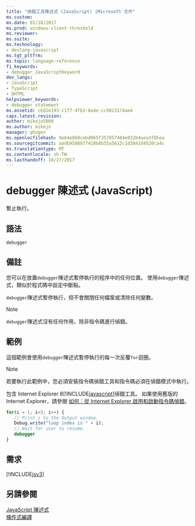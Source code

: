 ```yaml
---
title: "偵錯工具陳述式 (JavaScript) |Microsoft 文件"
ms.custom: 
ms.date: 01/18/2017
ms.prod: windows-client-threshold
ms.reviewer: 
ms.suite: 
ms.technology:
- devlang-javascript
ms.tgt_pltfrm: 
ms.topic: language-reference
f1_keywords:
- debugger_JavaScriptKeyword
dev_langs:
- JavaScript
- TypeScript
- DHTML
helpviewer_keywords:
- debugger statement
ms.assetid: c6d2e193-c1f7-4fb3-8a4e-cc9823174ae4
caps.latest.revision: 
author: mikejo5000
ms.author: mikejo
manager: ghogen
ms.openlocfilehash: 9e64e860cebd065f357857484e932b4aea3f05ea
ms.sourcegitcommit: aadb9588877418b8b55a5612c1d3842d4520ca4c
ms.translationtype: MT
ms.contentlocale: zh-TW
ms.lasthandoff: 10/27/2017
---
```

# <a name="debugger-statement-javascript"></a>debugger 陳述式 (JavaScript)
暫止執行。  
  
## <a name="syntax"></a>語法  
  
```  
debugger  
```  
  
## <a name="remarks"></a>備註  
 您可以在放置`debugger`陳述式暫停執行的程序中的任何位置。 使用`debugger`陳述式，類似於程式碼中設定中斷點。  
  
 `debugger`陳述式暫停執行，但不會關閉任何檔案或清除任何變數。  
  
> [!NOTE]
>  `debugger`陳述式沒有任何作用，除非指令碼進行偵錯。  
  
## <a name="example"></a>範例  
 這個範例會使用`debugger`陳述式暫停執行的每一次反覆`for`迴圈。  
  
> [!NOTE]
>  若要執行此範例中，您必須安裝指令碼偵錯工具和指令碼必須在偵錯模式中執行。  
>   
>  包含 Internet Explorer 8[!INCLUDE[javascript](../../javascript/includes/javascript-md.md)]偵錯工具。 如果使用舊版的 Internet Explorer，請參閱 [如何：從 Internet Explorer 啟用和啟動指令碼偵錯](http://go.microsoft.com/fwlink/?LinkId=133801)。  
  
```JavaScript  
for(i = 1; i<5; i++) {  
   // Print i to the Output window.  
   Debug.write("loop index is " + i);  
   // Wait for user to resume.  
   debugger  
}  
```  
  
## <a name="requirements"></a>需求  
 [!INCLUDE[jsv3](../../javascript/reference/includes/jsv3-md.md)]  
  
## <a name="see-also"></a>另請參閱  
 [JavaScript 陳述式](../../javascript/reference/javascript-statements.md)   
 [條件式編譯](../../javascript/advanced/conditional-compilation-javascript.md)